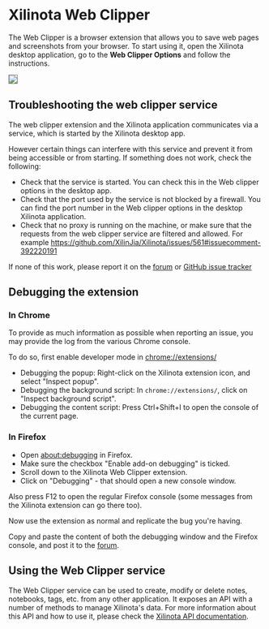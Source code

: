 # Xilinota Web Clipper

The Web Clipper is a browser extension that allows you to save web pages and screenshots from your browser. To start using it, open the Xilinota desktop application, go to the **Web Clipper Options** and follow the instructions.

<img src="https://raw.githubusercontent.com/xilinjia/xilinota/main/Assets/WebsiteAssets/images/WebExtensionScreenshot.png" style="max-width: 50%; border: 1px solid gray;">

## Troubleshooting the web clipper service

The web clipper extension and the Xilinota application communicates via a service, which is started by the Xilinota desktop app.

However certain things can interfere with this service and prevent it from being accessible or from starting. If something does not work, check the following:

- Check that the service is started. You can check this in the Web clipper options in the desktop app.
- Check that the port used by the service is not blocked by a firewall. You can find the port number in the Web clipper options in the desktop Xilinota application.
- Check that no proxy is running on the machine, or make sure that the requests from the web clipper service are filtered and allowed. For example <https://github.com/XilinJia/Xilinota/issues/561#issuecomment-392220191>

If none of this work, please report it on the [forum](https://github.com/XilinJia/Xilinota/discussions) or [GitHub issue tracker](https://github.com/XilinJia/Xilinota/issues)

## Debugging the extension

### In Chrome

To provide as much information as possible when reporting an issue, you may provide the log from the various Chrome console.

To do so, first enable developer mode in [chrome://extensions/](chrome://extensions/)

- Debugging the popup: Right-click on the Xilinota extension icon, and select "Inspect popup".
- Debugging the background script: In `chrome://extensions/`, click on "Inspect background script".
- Debugging the content script: Press Ctrl+Shift+I to open the console of the current page.

### In Firefox

- Open [about:debugging](about:debugging) in Firefox.
- Make sure the checkbox "Enable add-on debugging" is ticked.
- Scroll down to the Xilinota Web Clipper extension.
- Click on "Debugging" - that should open a new console window.

Also press F12 to open the regular Firefox console (some messages from the Xilinota extension can go there too).

Now use the extension as normal and replicate the bug you're having.

Copy and paste the content of both the debugging window and the Firefox console, and post it to the [forum](https://github.com/XilinJia/Xilinota/discussions).

## Using the Web Clipper service

The Web Clipper service can be used to create, modify or delete notes, notebooks, tags, etc. from any other application. It exposes an API with a number of methods to manage Xilinota's data. For more information about this API and how to use it, please check the [Xilinota API documentation](https://github.com/XilinJia/Xilinota/blob/main/readme/api/references/rest_api.md).
